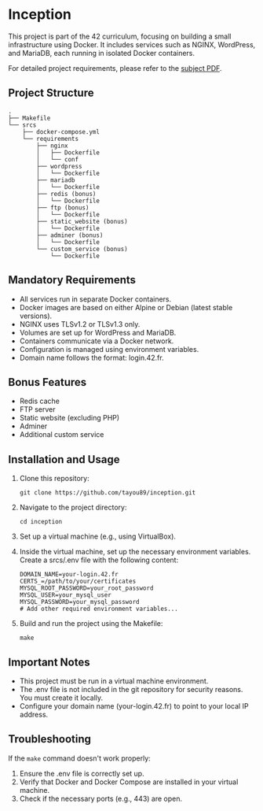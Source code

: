 # Inception

This project is part of the 42 curriculum, focusing on building a small infrastructure using Docker. It includes services such as NGINX, WordPress, and MariaDB, each running in isolated Docker containers.

For detailed project requirements, please refer to the [subject PDF](https://github.com/your-username/inception/subject.pdf).

## Project Structure

```
.
├── Makefile
└── srcs
    ├── docker-compose.yml
    └── requirements
        ├── nginx
        │   ├── Dockerfile
        │   └── conf
        ├── wordpress
        │   └── Dockerfile
        ├── mariadb
        │   └── Dockerfile
        ├── redis (bonus)
        │   └── Dockerfile
        ├── ftp (bonus)
        │   └── Dockerfile
        ├── static_website (bonus)
        │   └── Dockerfile
        ├── adminer (bonus)
        │   └── Dockerfile
        └── custom_service (bonus)
            └── Dockerfile
```

## Mandatory Requirements

- All services run in separate Docker containers.
- Docker images are based on either Alpine or Debian (latest stable versions).
- NGINX uses TLSv1.2 or TLSv1.3 only.
- Volumes are set up for WordPress and MariaDB.
- Containers communicate via a Docker network.
- Configuration is managed using environment variables.
- Domain name follows the format: login.42.fr.

## Bonus Features

- Redis cache
- FTP server
- Static website (excluding PHP)
- Adminer
- Additional custom service

## Installation and Usage

1. Clone this repository:
   ```
   git clone https://github.com/tayou89/inception.git
   ```

2. Navigate to the project directory:
   ```
   cd inception
   ```

3. Set up a virtual machine (e.g., using VirtualBox).

4. Inside the virtual machine, set up the necessary environment variables. Create a srcs/.env file with the following content:
   ```
   DOMAIN_NAME=your-login.42.fr
   CERTS_=/path/to/your/certificates
   MYSQL_ROOT_PASSWORD=your_root_password
   MYSQL_USER=your_mysql_user
   MYSQL_PASSWORD=your_mysql_password
   # Add other required environment variables...
   ```

5. Build and run the project using the Makefile:
   ```
   make
   ```

## Important Notes

- This project must be run in a virtual machine environment.
- The .env file is not included in the git repository for security reasons. You must create it locally.
- Configure your domain name (your-login.42.fr) to point to your local IP address.

## Troubleshooting

If the `make` command doesn't work properly:
1. Ensure the .env file is correctly set up.
2. Verify that Docker and Docker Compose are installed in your virtual machine.
3. Check if the necessary ports (e.g., 443) are open.